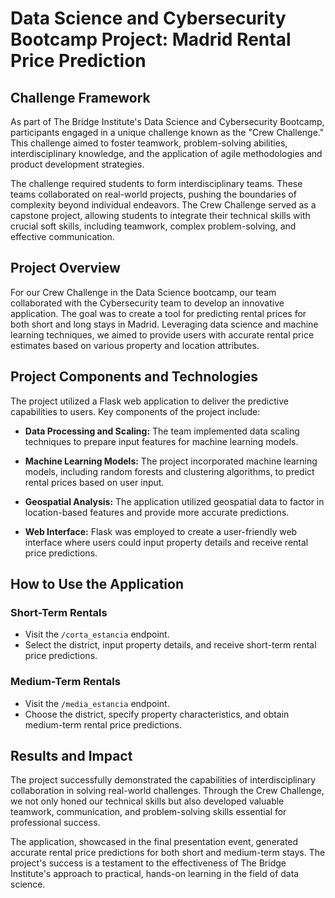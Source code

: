 # Data Science and Cybersecurity Bootcamp Project: Madrid Rental Price Prediction

## Challenge Framework

As part of The Bridge Institute's Data Science and Cybersecurity Bootcamp, participants engaged in a unique challenge known as the "Crew Challenge." 
This challenge aimed to foster teamwork, problem-solving abilities, interdisciplinary knowledge, and the application of agile methodologies and product development strategies.

The challenge required students to form interdisciplinary teams. These teams collaborated on real-world projects, pushing the boundaries 
of complexity beyond individual endeavors. The Crew Challenge served as a capstone project, allowing students to integrate their technical 
skills with crucial soft skills, including teamwork, complex problem-solving, and effective communication.

## Project Overview

For our Crew Challenge in the Data Science bootcamp, our team collaborated with the Cybersecurity team to develop an innovative application. 
The goal was to create a tool for predicting rental prices for both short and long stays in Madrid. Leveraging data science and machine learning techniques, 
we aimed to provide users with accurate rental price estimates based on various property and location attributes.

## Project Components and Technologies

The project utilized a Flask web application to deliver the predictive capabilities to users. Key components of the project include:

- **Data Processing and Scaling:** The team implemented data scaling techniques to prepare input features for machine learning models.

- **Machine Learning Models:** The project incorporated machine learning models, including random forests and clustering algorithms,
  to predict rental prices based on user input.

- **Geospatial Analysis:** The application utilized geospatial data to factor in location-based features and provide more accurate predictions.

- **Web Interface:** Flask was employed to create a user-friendly web interface where users could input property details and receive rental price predictions.

## How to Use the Application

### Short-Term Rentals
- Visit the `/corta_estancia` endpoint.
- Select the district, input property details, and receive short-term rental price predictions.

### Medium-Term Rentals
- Visit the `/media_estancia` endpoint.
- Choose the district, specify property characteristics, and obtain medium-term rental price predictions.

## Results and Impact

The project successfully demonstrated the capabilities of interdisciplinary collaboration in solving real-world challenges. 
Through the Crew Challenge, we not only honed our technical skills but also developed valuable teamwork, communication, and problem-solving skills 
essential for professional success.

The application, showcased in the final presentation event, generated accurate rental price predictions for both short and medium-term stays. 
The project's success is a testament to the effectiveness of The Bridge Institute's approach to practical, hands-on learning in the field of data science.

